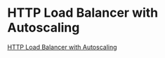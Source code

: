 # HTTP Load Balancer with Autoscaling

[HTTP Load Balancer with Autoscaling](https://www.cloudskillsboost.google/course_sessions/1831826/labs/338562)
